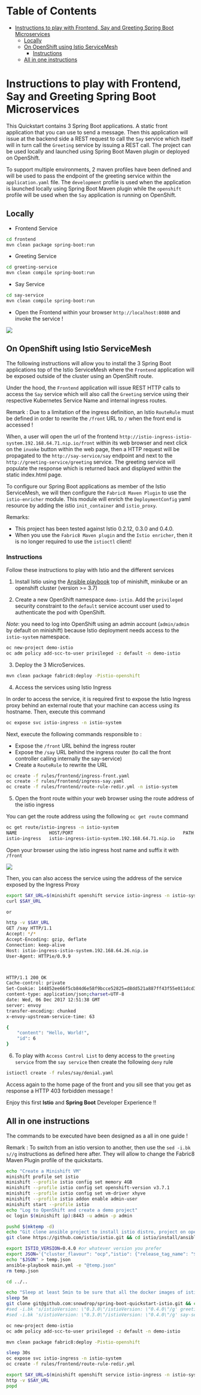 Table of Contents
=================

   * [Instructions to play with Frontend, Say and Greeting Spring Boot Microservices](#instructions-to-play-with-frontend,-say-and-greeting-spring-boot-microservices)
      * [Locally](#locally)
      * [On OpenShift using Istio ServiceMesh](#on-openshift-using-istio-servicemesh)
         * [Instructions](#instructions)
      * [All in one instructions](#all-in-one-instructions)

# Instructions to play with Frontend, Say and Greeting Spring Boot Microservices 

This Quickstart contains 3 Spring Boot applications. A static front application that you can use to send a message. Then this application will issue at the backend side a REST request to 
call the `Say` service which itself will in turn call the `Greeting` service by issuing a REST call. 
The project can be used locally and launched using Spring Boot Maven plugin or deployed on OpenShift.

To support multiple environments, 2 maven profiles have been defined and will be used to pass the endpoint of the greeting service
within the `application.yaml` file. The `development` profile is used when the application is launched locally using Spring Boot Maven plugin while the `openshift` profile will be used when the `Say` application is running on OpenShift. 

## Locally

- Frontend Service
```bash
cd frontend
mvn clean package spring-boot:run
```

- Greeting Service
```bash
cd greeting-service
mvn clean compile spring-boot:run
```

- Say Service
```bash
cd say-service
mvn clean compile spring-boot:run
```

- Open the Frontend within your browser `http://localhost:8080` and invoke the service !

![](image/spring-boot-front.png)

## On OpenShift using Istio ServiceMesh

The following instructions will allow you to install the 3 Spring Boot applications top of the Istio ServiceMesh where the `Frontend` application will be exposed outside of the cluster using an OpenShift route. 

Under the hood, the `Frontend` application will issue REST HTTP calls to access the `Say` service which will also call the `Greeting` service using their respective Kubernetes Service Name and internal ingress routes.

Remark : Due to a limitation of the ingress definition, an Istio `RouteRule` must be defined in order to rewrite the `/front` URL to `/` when the front end is accessed !

When, a user will open the url of the frontend `http://istio-ingress-istio-system.192.168.64.71.nip.io/front` within its web browser and next click on the `invoke` button within the web page,
then a HTTP request will be propagated to the  `http://say-service/say` endpoint and next to the `http://greeting-service/greeting` service. The greeting service will populate the response which is 
returned back and displayed within the static index.html page.

To configure our Spring Boot applications as member of the Istio ServiceMesh, we will then configure the `Fabric8 Maven Plugin` to use the `istio-enricher` module. This module
will enrich the `DeploymentConfig` yaml resource by adding the istio `init_container` and `istio_proxy`.

Remarks: 

- This project has been tested against Istio 0.2.12, 0.3.0 and 0.4.0. 
- When you use the `Fabric8 Maven plugin` and the `Istio enricher`, then it is no longer required to use the `istioctl` client!

### Instructions 

Follow these instructions to play with Istio and the different services

1. Install Istio using the [Ansible playbook](https://github.com/istio/istio/blob/master/install/ansible/README.md) top of minishift, minikube or an openshift cluster (version >= 3.7)

2. Create a new OpenShift namespace `demo-istio`. Add the `privileged` security constraint to the `default` service account user
used to authenticate the pod with OpenShift.

*Note*: you need to log into OpenShift using an admin account (`admin/admin` by default on minishift) because Istio deployment needs access to the `istio-system` namespace. 

```bash
oc new-project demo-istio
oc adm policy add-scc-to-user privileged -z default -n demo-istio
```

3. Deploy the 3 MicroServices. 

```bash
mvn clean package fabric8:deploy -Pistio-openshift
```

4. Access the services using Istio Ingress

In order to access the service, it is required first to expose the Istio Ingress proxy behind an external route that your machine can access using its hostname.
Then, execute this command

```bash
oc expose svc istio-ingress -n istio-system
```

Next, execute the following commands responsible to :
- Expose the `/front` URL behind the ingress router
- Expose the `/say` URL behind the ingress router (to call the front controller calling internally the say-service)
- Create a `RouteRule` to rewrite the URL

```bash
oc create -f rules/frontend/ingress-front.yaml
oc create -f rules/frontend/ingress-say.yaml
oc create -f rules/frontend/route-rule-redir.yml -n istio-system
```

5. Open the front route within your web browser using the route address of the istio ingress

You can get the route address using the following `oc get route` command

```bash
oc get route/istio-ingress -n istio-system
NAME            HOST/PORT                                         PATH      SERVICES        PORT      TERMINATION   WILDCARD
istio-ingress   istio-ingress-istio-system.192.168.64.71.nip.io             istio-ingress   http                    None
```

Open your browser using the istio ingress host name and suffix it with `/front`

![](image/spring-boot-front-istio.png)

Then, you can also access the service using the address of the service exposed by the Ingress Proxy

```bash
export SAY_URL=$(minishift openshift service istio-ingress -n istio-system --url)/say
curl $SAY_URL

or 

http -v $SAY_URL
GET /say HTTP/1.1
Accept: */*
Accept-Encoding: gzip, deflate
Connection: keep-alive
Host: istio-ingress-istio-system.192.168.64.26.nip.io
User-Agent: HTTPie/0.9.9



HTTP/1.1 200 OK
Cache-control: private
Set-Cookie: 144852ee66f5cb84d6e58f9bcce52825=d8dd521a887ff43f55e011dcd3d9caec; path=/; HttpOnly
content-type: application/json;charset=UTF-8
date: Wed, 06 Dec 2017 12:51:38 GMT
server: envoy
transfer-encoding: chunked
x-envoy-upstream-service-time: 63

{
    "content": "Hello, World!",
    "id": 6
}

```

6. To play with `Access Control List` to deny access to the `greeting service` from the `say service` then create the following `deny` rule

```bash
istioctl create -f rules/say/denial.yaml
```

Access again to the home page of the front and you sill see that you get as response a HTTP 403 forbidden message !

Enjoy this first **Istio** and **Spring Boot** Developer Experience !!

## All in one instructions

The commands to be executed have been designed as a all in one guide !

Remark : To switch from an istio version to another, then use the `sed -i.bk s//g` instructions as defined here after.
They will allow to change the Fabric8 Maven Plugin profile of the quickstarts.

```bash
echo "Create a Minishift VM" 
minishift profile set istio
minishift --profile istio config set memory 4GB
minishift --profile istio config set openshift-version v3.7.1
minishift --profile istio config set vm-driver xhyve
minishift --profile istio addon enable admin-user
minishift start --profile istio
echo "Log to OpenShift and create a demo project"
oc login $(minishift ip):8443 -u admin -p admin

pushd $(mktemp -d)
echo "Git clone ansible project to install istio distro, project on openshift"
git clone https://github.com/istio/istio.git && cd istio/install/ansible

export ISTIO_VERSION=0.4.0 #or whatever version you prefer
export JSON='{"cluster_flavour": "ocp","istio": {"release_tag_name": "$ISTIO_VERSION", "auth": false, "jaeger": true, "delete_resources": true}}'
echo "$JSON" > temp.json
ansible-playbook main.yml -e "@temp.json"
rm temp.json

cd ../..

echo "Sleep at least 5min to be sure that all the docker images of istio will be downloaded and istio deployed"
sleep 5m
git clone git@github.com:snowdrop/spring-boot-quickstart-istio.git && cd spring-boot-quickstart-istio
#sed -i.bk 's/istioVersion: \"0.3.0\"/istioVersion: \"0.4.0\"/g' greeting-service/src/main/istio/profiles.yml
#sed -i.bk 's/istioVersion: \"0.3.0\"/istioVersion: \"0.4.0\"/g' say-service/src/main/istio/profiles.yml

oc new-project demo-istio
oc adm policy add-scc-to-user privileged -z default -n demo-istio

mvn clean package fabric8:deploy -Pistio-openshift

sleep 30s
oc expose svc istio-ingress -n istio-system
oc create -f rules/frontend/route-rule-redir.yml

export SAY_URL=$(minishift openshift service istio-ingress -n istio-system --url)/say
http -v $SAY_URL
popd
```
